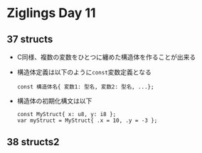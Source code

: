 # Ziglings Day 11

## 37 structs

* C同様、複数の変数をひとつに纏めた構造体を作ることが出来る
* 構造体定義は以下のように`const`変数定義となる

  ```zig
  const 構造体名{ 変数1: 型名, 変数2: 型名, ...};
  ```

* 構造体の初期化構文は以下

  ```zig
  const MyStruct{ x: u8, y: i8 };
  var myStruct = MyStruct{ .x = 10, .y = -3 };
  ```

## 38 structs2
